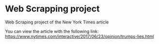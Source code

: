 # Web Scrapping project
Web Scraping project of the New York Times article

You can view the article with the following link:
https://www.nytimes.com/interactive/2017/06/23/opinion/trumps-lies.html
